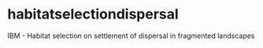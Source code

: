 # habitatselectiondispersal
IBM - Habitat selection on settlement of dispersal in fragmented landscapes
